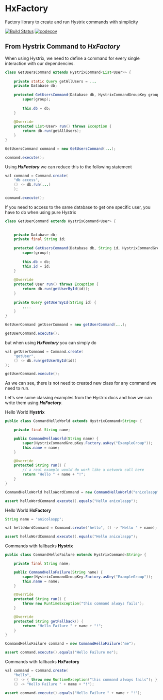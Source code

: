 # HxFactory
Factory library to create and run Hystrix commands with simplicity

[![Build Status](https://travis-ci.org/anicolaspp/HxFactory.svg?branch=master)](https://travis-ci.org/anicolaspp/HxFactory) [![codecov](https://codecov.io/gh/anicolaspp/HxFactory/branch/master/graph/badge.svg)](https://codecov.io/gh/anicolaspp/HxFactory)

## From Hystrix Command to ***HxFactory***

When using Hystrix, we need to define a command for every single interaction with our dependencies. 

```java
class GetUsersCommand extends HystrixCommand<List<User>> {
    
    private static Query getAllUsers = ...
    private Database db;
    
    protected GetUsersCommand(Database db, HystrixCommandGroupKey group) {
        super(group);
        
        this.db = db;
    }
    
    @Override
    protected List<User> run() throws Exception {
        return db.run(getAllUsers);
    }
}

GetUsersCommand command = new GetUsersCommand(...);

command.execute();
```
Using ***HxFactory*** we can reduce this to the following statement

```java
val command = Command.create(
    "db access", 
    () -> db.run(...)
    );

command.execute();
```

If you need to access to the same database to get one specific user, you have to do when using pure Hystrix

```java
class GetUserCommand extends HystrixCommand<User> {
    
    
    private Database db;
    private final String id;
    
    protected GetUsersCommand(Database db, String id, HystrixCommandGroupKey group) {
        super(group);
        
        this.db = db;
        this.id = id;
    }
    
    @Override
    protected User run() throws Exception {
        return db.run(getUserById(id));
    }
    
    private Query getUserById(String id) {
        ....
    }
}

GetUserCommand getUserCommand = new getUserCommand(...);

getUserCommand.execute();

```
but when using ***HxFactory*** you can simply do

```java
val getUserCommand = Command.create(
    "getUser",
    () -> db.run(getUserById(id))
);

getUserCommand.execute();
```

As we can see, there is not need to created new class for any command we need to run. 

Let's see some classing examples from the Hystrix docs and how we can write them using ***HxFactory***.

Hello World **Hystrix**
```java
public class CommandHelloWorld extends HystrixCommand<String> {

    private final String name;

    public CommandHelloWorld(String name) {
        super(HystrixCommandGroupKey.Factory.asKey("ExampleGroup"));
        this.name = name;
    }

    @Override
    protected String run() {
        // a real example would do work like a network call here
        return "Hello " + name + "!";
    }
}

CommandHelloWorld helloWordCommand = new CommandHelloWorld("anicolaspp");

assert helloWordCommand.execute().equals("Hello anicolaspp");
```
Hello World **HxFactory**
```java
String name = "anicolaspp"; 

val helloWordCommand = Command.create("hello", () -> "Hello " + name);

assert helloWordCommand.execute().equals("Hello anicolaspp");
```

Commands with fallbacks **Hystrix**
```java
public class CommandHelloFailure extends HystrixCommand<String> {

    private final String name;

    public CommandHelloFailure(String name) {
        super(HystrixCommandGroupKey.Factory.asKey("ExampleGroup"));
        this.name = name;
    }

    @Override
    protected String run() {
        throw new RuntimeException("this command always fails");
    }

    @Override
    protected String getFallback() {
        return "Hello Failure " + name + "!";
    }
}

CommandHelloFailure command = new CommandHelloFailure("me");

assert command.execute().equals("Hello Failure me");
```

Commands with fallbacks **HxFactory**
```java
val command = Command.create(
    "hello", 
    () -> { throw new RuntimeException("this command always fails"); },
    () -> "Hello Failure " + name + "!");

assert command.execute().equals("Hello Failure " + name + "!");
```
